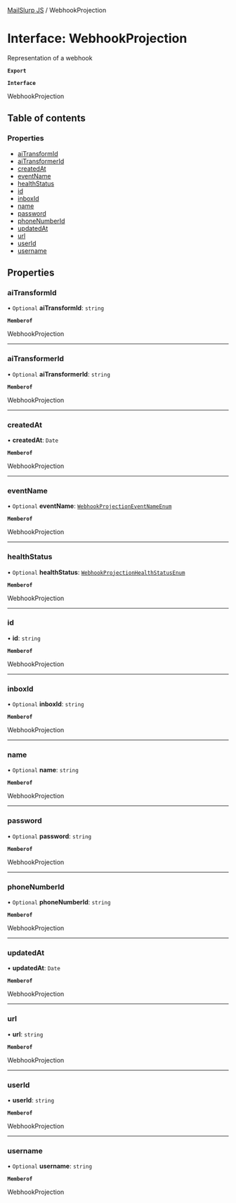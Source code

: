 [MailSlurp JS](../README.md) / WebhookProjection

# Interface: WebhookProjection

Representation of a webhook

**`Export`**

**`Interface`**

WebhookProjection

## Table of contents

### Properties

- [aiTransformId](WebhookProjection.md#aitransformid)
- [aiTransformerId](WebhookProjection.md#aitransformerid)
- [createdAt](WebhookProjection.md#createdat)
- [eventName](WebhookProjection.md#eventname)
- [healthStatus](WebhookProjection.md#healthstatus)
- [id](WebhookProjection.md#id)
- [inboxId](WebhookProjection.md#inboxid)
- [name](WebhookProjection.md#name)
- [password](WebhookProjection.md#password)
- [phoneNumberId](WebhookProjection.md#phonenumberid)
- [updatedAt](WebhookProjection.md#updatedat)
- [url](WebhookProjection.md#url)
- [userId](WebhookProjection.md#userid)
- [username](WebhookProjection.md#username)

## Properties

### aiTransformId

• `Optional` **aiTransformId**: `string`

**`Memberof`**

WebhookProjection

___

### aiTransformerId

• `Optional` **aiTransformerId**: `string`

**`Memberof`**

WebhookProjection

___

### createdAt

• **createdAt**: `Date`

**`Memberof`**

WebhookProjection

___

### eventName

• `Optional` **eventName**: [`WebhookProjectionEventNameEnum`](../enums/WebhookProjectionEventNameEnum.md)

**`Memberof`**

WebhookProjection

___

### healthStatus

• `Optional` **healthStatus**: [`WebhookProjectionHealthStatusEnum`](../enums/WebhookProjectionHealthStatusEnum.md)

**`Memberof`**

WebhookProjection

___

### id

• **id**: `string`

**`Memberof`**

WebhookProjection

___

### inboxId

• `Optional` **inboxId**: `string`

**`Memberof`**

WebhookProjection

___

### name

• `Optional` **name**: `string`

**`Memberof`**

WebhookProjection

___

### password

• `Optional` **password**: `string`

**`Memberof`**

WebhookProjection

___

### phoneNumberId

• `Optional` **phoneNumberId**: `string`

**`Memberof`**

WebhookProjection

___

### updatedAt

• **updatedAt**: `Date`

**`Memberof`**

WebhookProjection

___

### url

• **url**: `string`

**`Memberof`**

WebhookProjection

___

### userId

• **userId**: `string`

**`Memberof`**

WebhookProjection

___

### username

• `Optional` **username**: `string`

**`Memberof`**

WebhookProjection
